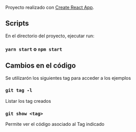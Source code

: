 Proyecto realizado con [Create React App](https://github.com/facebook/create-react-app).

## Scripts

En el directorio del proyecto, ejecutar run:

### `yarn start` o `npm start`

## Cambios en el código
Se utilizarón los siguientes tag para acceder a los ejemplos 

### `git tag -l`  
Listar los tag creados

### `git show <tag>`  
Permite ver el código asociado al Tag indicado
